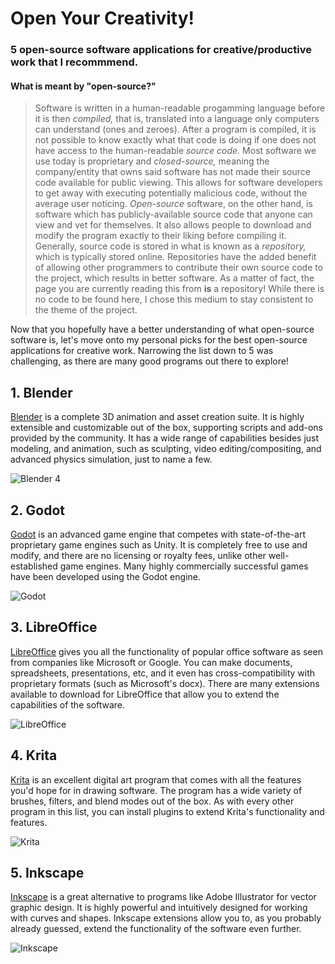 # Open Your Creativity!

### 5 open-source software applications for creative/productive work that I recommmend.

#### What is meant by "open-source?"
> Software is written in a human-readable progamming language before it is then *compiled,* that is, translated into a language only computers can understand (ones and zeroes). After a program is compiled, it is not possible to know exactly what that code is doing if one does not have access to the human-readable *source code.* Most software we use today is proprietary and *closed-source,* meaning the company/entity that owns said software has not made their source code available for public viewing. This allows for software developers to get away with executing potentially malicious code, without the average user noticing. *Open-source* software, on the other hand, is software which has publicly-available source code that anyone can view and vet for themselves. It also allows people to download and modify the program exactly to their liking before compiling it. Generally, source code is stored in what is known as a *repository,* which is typically stored online. Repositories have the added benefit of allowing other programmers to contribute their own source code to the project, which results in better software. As a matter of fact, the page you are currently reading this from **is** a repository! While there is no code to be found here, I chose this medium to stay consistent to the theme of the project. 

Now that you hopefully have a better understanding of what open-source software is, let's move onto my personal picks for the best open-source applications for creative work. Narrowing the list down to 5 was challenging, as there are many good programs out there to explore!

## 1. Blender
[Blender](https://www.blender.org/) is a complete 3D animation and asset creation suite. It is highly extensible and customizable out of the box, supporting scripts and add-ons provided by the community. It has a wide range of capabilities besides just modeling, and animation, such as sculpting, video editing/compositing, and advanced physics simulation, just to name a few.

![Blender 4](https://docs.blender.org/manual/en/latest/_images/getting-started_about_introduction_screenshot.jpg)

## 2. Godot
[Godot](https://godotengine.org/) is an advanced game engine that competes with state-of-the-art proprietary game engines such as Unity. It is completely free to use and modify, and there are no licensing or royalty fees, unlike other well-established game engines. Many highly commercially successful games have been developed using the Godot engine.

![Godot](https://upload.wikimedia.org/wikipedia/commons/e/e3/Godot3.4.png)

## 3. LibreOffice
[LibreOffice](https://www.libreoffice.org/) gives you all the functionality of popular office software as seen from companies like Microsoft or Google. You can make documents, spreadsheets, presentations, etc, and it even has cross-compatibility with proprietary formats (such as Microsoft's docx). There are many extensions available to download for LibreOffice that allow you to extend the capabilities of the software.

![LibreOffice](https://cdn.fosstodon.org/media_attachments/files/110/694/627/646/411/115/original/c72987d48147fe99.png)

## 4. Krita
[Krita](https://krita.org/en/) is an excellent digital art program that comes with all the features you'd hope for in drawing software. The program has a wide variety of brushes, filters, and blend modes out of the box. As with every other program in this list, you can install plugins to extend Krita's functionality and features. 

![Krita](https://cdn.kde.org/screenshots/krita/splash.png)

## 5. Inkscape
[Inkscape](https://inkscape.org/) is a great alternative to programs like Adobe Illustrator for vector graphic design. It is highly powerful and intuitively designed for working with curves and shapes. Inkscape extensions allow you to, as you probably already guessed, extend the functionality of the software even further.

![Inkscape](https://wiki.inkscape.org/wiki/images/b/b8/Outline_Overlay_Preview.png)
